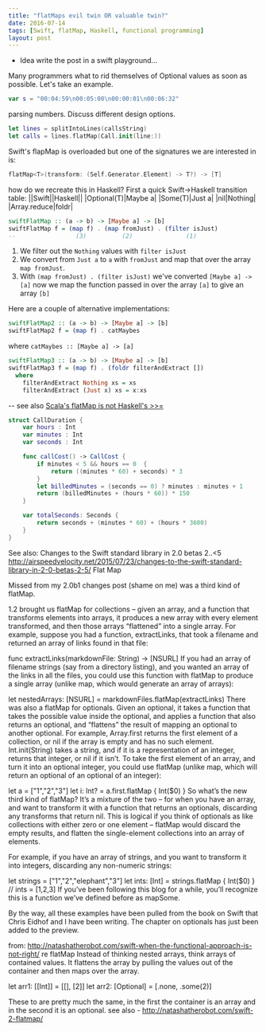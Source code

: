 ```yaml
---
title: "flatMaps evil twin OR valuable twin?"
date: 2016-07-14
tags: [Swift, flatMap, Haskell, functional programming]
layout: post
---
```

- Idea write the post in a swift playground...

Many programmers what to rid themselves of Optional values as soon as possible. Let's take an example.

```swift
var s = "00:04:59\n00:05:00\n00:00:01\n00:06:32"
```

parsing numbers.  Discuss different design options.


```swift
let lines = splitIntoLines(callsString)
let calls = lines.flatMap(Call.init(line:))
```

Swift's flapMap is overloaded but one of the signatures we are interested in is:
```swift
flatMap<T>(transform: (Self.Generator.Element) -> T?) -> [T]
```

how do we recreate this in Haskell? First a quick Swift->Haskell transition table:
||Swift||Haskell||
|Optional(T)|Maybe a|
|Some(T)|Just a|
|nil|Nothing|
|Array.reduce|foldr|

```haskell
swiftFlatMap :: (a -> b) -> [Maybe a] -> [b]
swiftFlatMap f = (map f) . (map fromJust) . (filter isJust)
--                 (3)          (2)               (1)
```

1. We filter out the `Nothing` values with `filter isJust`
2. We convert from `Just a` to `a` with `fromJust` and map that over the array `map fromJust`.
3. With `(map fromJust) . (filter isJust)` we've converted `[Maybe a] -> [a]` now we map the function passed in over the array `[a]` to give an array `[b]`


Here are a couple of alternative implementations:

```haskell
swiftFlatMap2 :: (a -> b) -> [Maybe a] -> [b]
swiftFlatMap2 f = (map f) . catMaybes
```

where `catMaybes :: [Maybe a] -> [a]`

```haskell
swiftFlatMap3 :: (a -> b) -> [Maybe a] -> [b]
swiftFlatMap3 f = (map f) . (foldr filterAndExtract [])
  where
    filterAndExtract Nothing xs = xs
    filterAndExtract (Just x) xs = x:xs
```



-- see also
[Scala's flatMap is not Haskell's >>=](http://igstan.ro/posts/2012-08-23-scala-s-flatmap-is-not-haskell-s.html)




```swift
struct CallDuration {
    var hours : Int
    var minutes : Int
    var seconds : Int

    func callCost() -> CallCost {
        if minutes < 5 && hours == 0  {
            return ((minutes * 60) + seconds) * 3
        }
        let billedMinutes = (seconds == 0) ? minutes : minutes + 1
        return (billedMinutes + (hours * 60)) * 150
    }

    var totalSeconds: Seconds {
        return seconds + (minutes * 60) + (hours * 3600)
    }
}
```



See also: Changes to the Swift standard library in 2.0 betas 2..<5
http://airspeedvelocity.net/2015/07/23/changes-to-the-swift-standard-library-in-2-0-betas-2-5/
Flat Map

Missed from my 2.0b1 changes post (shame on me) was a third kind of flatMap.

1.2 brought us flatMap for collections – given an array, and a function that transforms elements into arrays, it produces a new array with every element transformed, and then those arrays “flattened” into a single array. For example, suppose you had a function, extractLinks, that took a filename and returned an array of links found in that file:

func extractLinks(markdownFile: String) -> [NSURL]
If you had an array of filename strings (say from a directory listing), and you wanted an array of the links in all the files, you could use this function with flatMap to produce a single array (unlike map, which would generate an array of arrays):

let nestedArrays: [NSURL] = markdownFiles.flatMap(extractLinks)
There was also a flatMap for optionals. Given an optional, it takes a function that takes the possible value inside the optional, and applies a function that also returns an optional, and “flattens” the result of mapping an optional to another optional. For example, Array.first returns the first element of a collection, or nil if the array is empty and has no such element. Int.init(String) takes a string, and if it is a representation of an integer, returns that integer, or nil if it isn’t. To take the first element of an array, and turn it into an optional integer, you could use flatMap (unlike map, which will return an optional of an optional of an integer):


let a = ["1","2","3"]
let i: Int? = a.first.flatMap { Int($0) }
So what’s the new third kind of flatMap? It’s a mixture of the two – for when you have an array, and want to transform it with a function that returns an optionals, discarding any transforms that return nil. This is logical if you think of optionals as like collections with either zero or one element – flatMap would discard the empty results, and flatten the single-element collections into an array of elements.

For example, if you have an array of strings, and you want to transform it into integers, discarding any non-numeric strings:


let strings = ["1","2","elephant","3"]
let ints: [Int] = strings.flatMap { Int($0) }
// ints = [1,2,3]
If you’ve been following this blog for a while, you’ll recognize this is a function we’ve defined before as mapSome.

By the way, all these examples have been pulled from the book on Swift that Chris Eidhof and I have been writing. The chapter on optionals has just been added to the preview.

from: http://natashatherobot.com/swift-when-the-functional-approach-is-not-right/
re flatMap
Instead of thinking nested arrays, think arrays of contained values. It flattens the array by pulling the values out of the container and then maps over the array.

let arr1: [[Int]] = [[], [2]]
let arr2: [Optional] = [.none, .some(2)]

These to are pretty much the same, in the first the container is an array and in the second it is an optional.
see also - http://natashatherobot.com/swift-2-flatmap/
